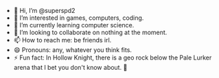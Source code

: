 - 👋 Hi, I’m @superspd2
- 👀 I’m interested in games, computers, coding.
- 🌱 I’m currently learning computer science.
- 💞️ I’m looking to collaborate on nothing at the moment.
- 📫 How to reach me: be friends irl.
- 😄 Pronouns: any, whatever you think fits.
- ⚡ Fun fact: In Hollow Knight, there is a geo rock below the Pale Lurker arena that I bet you don't know about. 🧐

<!---
superspd2/superspd2 is a ✨ special ✨ repository because its `README.md` (this file) appears on your GitHub profile.
You can click the Preview link to take a look at your changes.
--->
